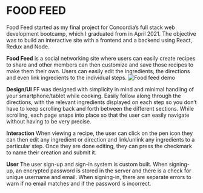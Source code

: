 # FOOD FEED

Food Feed started as my final project for Concordia’s full stack web development bootcamp, which I graduated from in April 2021. The objective was to build an interactive site with a frontend and a backend using React, Redux and Node.

**Food Feed** is a social networking site where users can easily create recipes to share and other members can then customize and save those recipes to make them their own. Users can easily edit the ingredients, the directions and even link ingredients to the individual steps.
![Food feed demo](https://github.com/rileymcmaster/recipe-app/blob/main/client/public/FF-screencap.gif?raw=true)

**Design/UI**
FF was designed with simplicity in mind and minimal handling of your smartphone/tablet while cooking. Easily follow along through the directions, with the relevant ingredients displayed on each step so you don’t have to keep scrolling back and forth between the different sections. While scrolling, each page snaps into place so that the user can easily navigate without having to be very precise.

**Interaction**
When viewing a recipe, the user can click on the pen icon they can then edit any ingredient or direction and link/unlink any ingredients to a particular step. Once they are done editing, they can press the checkmark to name their creation and submit it.

**User**
The user sign-up and sign-in system is custom built. When signing-up, an encrypted password is stored in the server and there is a check for unique username and email. When signing-in, there are separate errors to warn if no email matches and if the password is incorrect.
